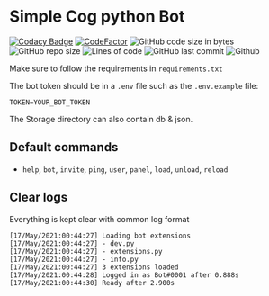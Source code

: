 # Simple Cog python Bot

[![Codacy Badge](https://api.codacy.com/project/badge/Grade/95473aa866aa48f39ec587d71c3ec4f1)](https://app.codacy.com/gh/Sigmanificient/SimplePythonBot?utm_source=github.com&utm_medium=referral&utm_content=Sigmanificient/SimplePythonBot&utm_campaign=Badge_Grade_Settings)
[![CodeFactor](https://www.codefactor.io/repository/github/sigmanificient/simplepythonbot/badge)](https://www.codefactor.io/repository/github/sigmanificient/simplepythonbot)
![GitHub code size in bytes](https://img.shields.io/github/languages/code-size/Sigmanificient/SimplePythonBot)
![GitHub repo size](https://img.shields.io/github/repo-size/Sigmanificient/SimplePythonBot)
![Lines of code](https://img.shields.io/tokei/lines/github/Sigmanificient/SimplePythonBot)
![GitHub last commit](https://img.shields.io/github/last-commit/Sigmanificient/SimplePythonBot)
![Github](https://shields.io/github/license/Sigmanificient/SimplePythonBot)

Make sure to follow the requirements in `requirements.txt`

The bot token should be in a `.env` file such as the `.env.example` file:
```dotenv
TOKEN=YOUR_BOT_TOKEN
```

The Storage directory can also contain db & json.

## Default commands
-    `help`, `bot`, `invite`, `ping`, `user`, `panel`, `load`, `unload`, `reload`

## Clear logs
Everything is kept clear with common log format
```log
[17/May/2021:00:44:27] Loading bot extensions
[17/May/2021:00:44:27] - dev.py
[17/May/2021:00:44:27] - extensions.py
[17/May/2021:00:44:27] - info.py
[17/May/2021:00:44:27] 3 extensions loaded
[17/May/2021:00:44:28] Logged in as Bot#0001 after 0.888s
[17/May/2021:00:44:30] Ready after 2.900s
```
